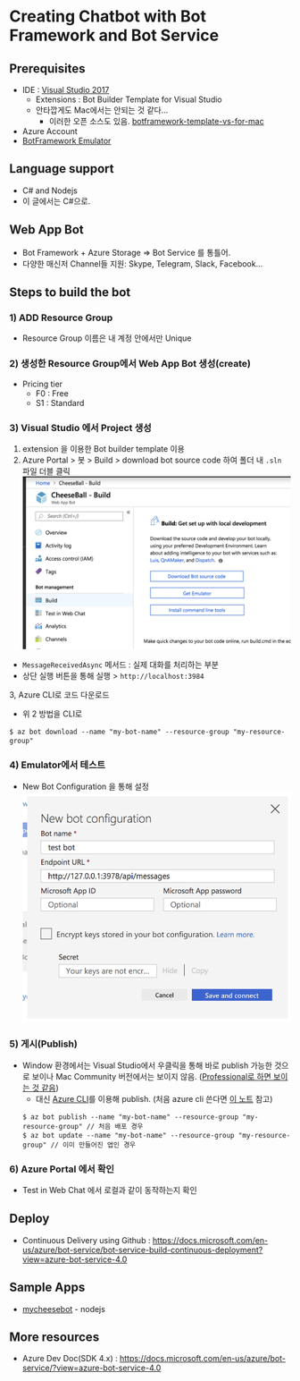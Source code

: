 # Creating Chatbot with Bot Framework and Bot Service 

## Prerequisites 
- IDE : [Visual Studio 2017](https://visualstudio.microsoft.com/ko/downloads/)
  - Extensions : Bot Builder Template for Visual Studio 
  - 안타깝게도 Mac에서는 안되는 것 같다... 
    - 이러한 오픈 소스도 있음. [botframework-template-vs-for-mac](https://github.com/User1m/botframework-template-vs-for-mac)
- Azure Account
- [BotFramework Emulator](https://github.com/Microsoft/BotFramework-Emulator/releases)  

## Language support
- C# and Nodejs
- 이 글에서는 C#으로. 

## Web App Bot
- Bot Framework + Azure Storage => Bot Service 를 통틀어.
- 다양한 매신저 Channel들 지원: Skype, Telegram, Slack, Facebook... 

## Steps to build the bot
### 1) ADD Resource Group
- Resource Group 이름은 내 계정 안에서만 Unique 
### 2) 생성한 Resource Group에서 Web App Bot 생성(create)
- Pricing tier
  - F0 : Free
  - S1 : Standard
### 3) Visual Studio 에서 Project 생성
1. extension 을 이용한 Bot builder template 이용 
2. Azure Portal > 봇 > Build > download bot source code 하여 폴더 내 `.sln` 파일 더블 클릭
![download_bot_source_code](./download_bot_source_code.png)
  - `MessageReceivedAsync` 메서드 : 실제 대화를 처리하는 부분
  - 상단 실행 버튼을 통해 실행 > `http://localhost:3984`
  
3, Azure CLI로 코드 다운로드 
  - 위 2 방법을 CLI로 
  ```
  $ az bot download --name "my-bot-name" --resource-group "my-resource-group"
  ```
### 4) Emulator에서 테스트 
- New Bot Configuration 을 통해 설정 
![bot configuration](./new_bot_config_emulator.png) 
### 5) 게시(Publish)
- Window 환경에서는 Visual Studio에서 우클릭을 통해 바로 publish 가능한 것으로 보이나 Mac Community 버전에서는 보이지 않음. ([Professional로 하면 보이는 것 같음](https://stackoverflow.com/questions/44750522/publish-to-azure-in-visual-studio-community-for-mac))
  - 대신 [Azure CLI](https://docs.microsoft.com/en-us/azure/bot-service/bot-builder-tools-az-cli?view=azure-bot-service-3.0#7-publish-to-azure-from-the-cli)를 이용해 publish. (처음 azure cli 쓴다면 [이 노트](./azure_cli.md) 참고)
  ```
  $ az bot publish --name "my-bot-name" --resource-group "my-resource-group" // 처음 배포 경우 
  $ az bot update --name "my-bot-name" --resource-group "my-resource-group" // 이미 만들어진 앱인 경우 
  ```
### 6) Azure Portal 에서 확인
- Test in Web Chat 에서 로컬과 같이 동작하는지 확인 

## Deploy 
- Continuous Delivery using Github : https://docs.microsoft.com/en-us/azure/bot-service/bot-service-build-continuous-deployment?view=azure-bot-service-4.0 

## Sample Apps
- [mycheesebot](https://github.com/jiyeonseo/mycheesebot) - nodejs 

## More resources 
- Azure Dev Doc(SDK 4.x) : https://docs.microsoft.com/en-us/azure/bot-service/?view=azure-bot-service-4.0 

